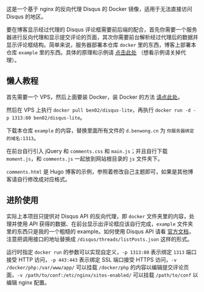 这是一个基于 nginx 的反向代理 Disqus 的 Docker 镜像，适用于无法直接访问 Disqus 的地区。

要在博客显示经过代理的 Disqus 评论框需要前后端的配合，首先你需要一个服务器进行反向代理和显示提交评论的页面，其次你需要前台解析经过代理后的数据并显示评论框结构。简单来说，服务器部署本仓库 `docker` 里的东西，博客上部署本仓库 `example` 里的东西。具体的原理和示例请 [点击此处](https://benwong.cn/tech/Disqus-API.html#%E6%9C%80%E4%BD%B3%E5%AE%9E%E8%B7%B5) （想看示例请关掉代理）。

## 懒人教程

首先需要一个 VPS，然后上面要装 Docker，装 Docker 的方法 [请点此处](https://yeasy.gitbooks.io/docker_practice/content/install/)。

然后在 VPS 上执行 `docker pull ben02/disqus-lite`，再执行 `docker run -d -p 1313:80 ben02/disqus-lite`。

下载本仓库 `example` 的内容，替换里面所有文件的 `d.benwong.cn` 为 `你服务器绑定的域名:1313`。

在前台自行引入 jQuery 和 `comments.css` 和 `main.js`；并且自行下载 `moment.js`，和 `comments.js` 一起放到网站根目录的 `js` 文件夹下。

`comments.html` 是 Hugo 博客的示例，参照着修改自己主题即可，如果是其他博客请自行修改成对应格式。

## 进阶使用

实际上本项目只提供对 Disqus API 的反向代理，即 `docker` 文件夹里的内容，处理并使用 API 获得的数据、在前台显示出评论框应该自行完成，`example` 文件夹里的东西只是我的一个粗糙的 example。如何使用 Disqus API 请看 [官方文档](https://disqus.com/api/docs/)，注意把调用接口的地址替换成 `/disqus/threads/listPosts.json` 这样的形式。

运行时指定 `docker run` 的参数可以实现自定义，`-p 1313:80` 表示绑定 `1313` 端口接受 HTTP 访问，`-p 443:443` 表示绑定 SSL 端口接受 HTTPS 访问，`-v /docker/php:/var/www/app/` 可以挂载 `/docker/php` 的内容以编辑提交评论页面，`-v /path/to/conf:/etc/nginx/sites-enabled/` 可以挂载 `/path/to/conf` 以编辑 nginx 配置。
